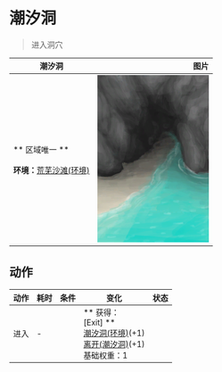 # 潮汐洞  
> 进入洞穴  
  
  潮汐洞  |   图片   
 ----  |  ----:   
 ** 区域唯一 **<br><br>**环境：**[荒芜沙滩(环境)](Env_DesolateBeach.md)  |  <img decoding="async" src="Sprite/TidalCave.png" href="a.md" style="max-width:300px;max-height:300px;">   
  
## 动作  
动作  |  耗时  |  条件  |  变化  |  状态  
----  |  ----  |  ----  |  ----  |  ----  
进入<br>  |  -  |    |  ** 获得： **<br>** [Exit] **<br>  [潮汐洞(环境)](Env_CaveTidal.md)(+1)<br>  [离开(潮汐洞)](CaveTidalExit.md)(+1)<br>基础权重：1  |    


<script>document.title="潮汐洞 - 卡牌生存百科 Card Survival Wiki";</script>